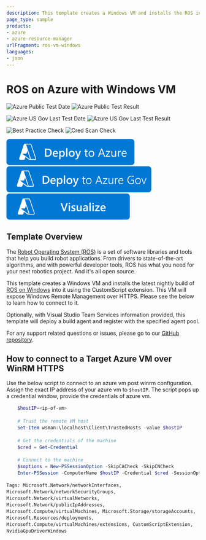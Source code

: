 ```yaml
---
description: This template creates a Windows VM and installs the ROS into it using the CustomScript extension.
page_type: sample
products:
- azure
- azure-resource-manager
urlFragment: ros-vm-windows
languages:
- json
---
```

# ROS on Azure with Windows VM

![Azure Public Test Date](https://azurequickstartsservice.blob.core.windows.net/badges/application-workloads/ros/ros-vm-windows/PublicLastTestDate.svg)
![Azure Public Test Result](https://azurequickstartsservice.blob.core.windows.net/badges/application-workloads/ros/ros-vm-windows/PublicDeployment.svg)

![Azure US Gov Last Test Date](https://azurequickstartsservice.blob.core.windows.net/badges/application-workloads/ros/ros-vm-windows/FairfaxLastTestDate.svg)
![Azure US Gov Last Test Result](https://azurequickstartsservice.blob.core.windows.net/badges/application-workloads/ros/ros-vm-windows/FairfaxDeployment.svg)

![Best Practice Check](https://azurequickstartsservice.blob.core.windows.net/badges/application-workloads/ros/ros-vm-windows/BestPracticeResult.svg)
![Cred Scan Check](https://azurequickstartsservice.blob.core.windows.net/badges/application-workloads/ros/ros-vm-windows/CredScanResult.svg)

[![Deploy To Azure](https://raw.githubusercontent.com/Azure/azure-quickstart-templates/master/1-CONTRIBUTION-GUIDE/images/deploytoazure.svg?sanitize=true)](https://portal.azure.com/#create/Microsoft.Template/uri/https%3A%2F%2Fraw.githubusercontent.com%2FAzure%2Fazure-quickstart-templates%2Fmaster%2Fapplication-workloads%2Fros%2Fros-vm-windows%2Fazuredeploy.json)
[![Deploy To Azure US Gov](https://raw.githubusercontent.com/Azure/azure-quickstart-templates/master/1-CONTRIBUTION-GUIDE/images/deploytoazuregov.svg?sanitize=true)](https://portal.azure.us/#create/Microsoft.Template/uri/https%3A%2F%2Fraw.githubusercontent.com%2FAzure%2Fazure-quickstart-templates%2Fmaster%2Fapplication-workloads%2Fros%2Fros-vm-windows%2Fazuredeploy.json)
[![Visualize](https://raw.githubusercontent.com/Azure/azure-quickstart-templates/master/1-CONTRIBUTION-GUIDE/images/visualizebutton.svg?sanitize=true)](http://armviz.io/#/?load=https%3A%2F%2Fraw.githubusercontent.com%2FAzure%2Fazure-quickstart-templates%2Fmaster%2Fapplication-workloads%2Fros%2Fros-vm-windows%2Fazuredeploy.json)

## Template Overview

The [Robot Operating System (ROS)](https://www.ros.org/) is a set of software libraries and tools that help you build robot applications.
From drivers to state-of-the-art algorithms, and with powerful developer tools, ROS has what you need for your next robotics project.
And it's all open source.

This template creates a Windows VM and installs the latest nightly build of [ROS on Windows](https://aka.ms/ros) into it using the CustomScript extension.
This VM will expose Windows Remote Management over HTTPS.
Please see the below to learn how to connect to it.

Optionally, with Visual Studio Team Services information provided, this template will deploy a build agent and register with the specified agent pool.

For any support related questions or issues, please go to our [GitHub repository](https://github.com/ms-iot/ROSOnWindows).

## How to connect to a Target Azure VM over WinRM HTTPS

Use the below script to connect to an azure vm post winrm configuration. Assign the exact IP address of your azure vm to `$hostIP`.
The script pops up a credential window, provide the credentials of azure vm.

```powershell
    $hostIP=<ip-of-vm>

    # Trust the remote VM host
    Set-Item wsman:\localhost\Client\TrustedHosts -value $hostIP

    # Get the credentials of the machine
    $cred = Get-Credential

    # Connect to the machine
    $soptions = New-PSSessionOption -SkipCACheck -SkipCNCheck
    Enter-PSSession -ComputerName $hostIP -Credential $cred -SessionOption $soptions -UseSSL
```

`Tags: Microsoft.Network/networkInterfaces, Microsoft.Network/networkSecurityGroups, Microsoft.Network/virtualNetworks, Microsoft.Network/publicIpAddresses, Microsoft.Compute/virtualMachines, Microsoft.Storage/storageAccounts, Microsoft.Resources/deployments, Microsoft.Compute/virtualMachines/extensions, CustomScriptExtension, NvidiaGpuDriverWindows`
